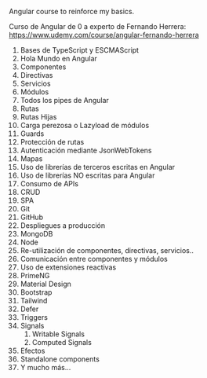 Angular course to reinforce my basics.

Curso de Angular de 0 a experto de Fernando Herrera: https://www.udemy.com/course/angular-fernando-herrera
1. Bases de TypeScript y ESCMAScript
2. Hola Mundo en Angular
3. Componentes
4. Directivas
5. Servicios
6. Módulos
7. Todos los pipes de Angular
8. Rutas
9. Rutas Hijas
10. Carga perezosa o Lazyload de módulos
11. Guards
12. Protección de rutas
13. Autenticación mediante JsonWebTokens
14. Mapas
15. Uso de librerías de terceros escritas en Angular
16. Uso de librerías NO escritas para Angular
17. Consumo de APIs
18. CRUD
19. SPA
20. Git
21. GitHub
22. Despliegues a producción
23. MongoDB
24. Node
25. Re-utilización de componentes, directivas, servicios..
26. Comunicación entre componentes y módulos
27. Uso de extensiones reactivas
28. PrimeNG
29. Material Design
30. Bootstrap
31. Tailwind
32. Defer
33. Triggers
34. Signals
    1. Writable Signals
    2. Computed Signals
35. Efectos
36. Standalone components
37. Y mucho más...
